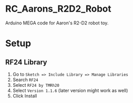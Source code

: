 # RC_Aarons_R2D2_Robot

Arduino MEGA code for Aaron's R2-D2 robot toy.

# Setup

## RF24 Library

1. Go to `Sketch => Include Library => Manage Libraries`
2. Search `RF24`
3. Select `RF24 by TMRh20`
4. Select `Version 1.1.6` (later version might work as well)
5. Click Install
